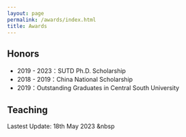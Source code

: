 ```yaml
---
layout: page
permalink: /awards/index.html
title: Awards
---
```


## Honors

- 2019 - 2023：SUTD Ph.D. Scholarship
- 2018 - 2019：China National Scholarship 
- 2019：Outstanding Graduates in Central South University

## Teaching


Lastest Update: 18th May 2023 &nbsp
